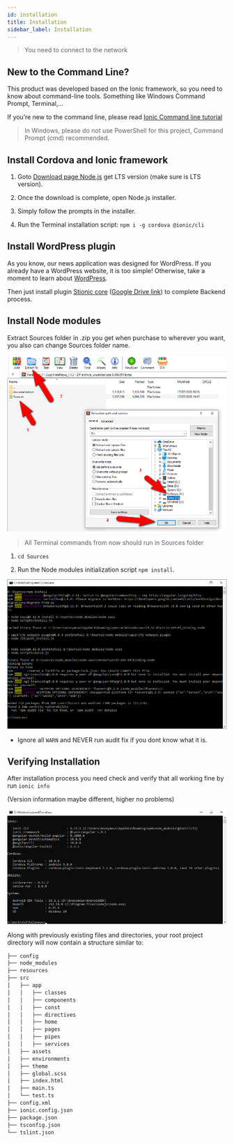```yaml
---
id: installation
title: Installation
sidebar_label: Installation
---
```


> You need to connect to the network

## New to the Command Line?

This product was developed based on the Ionic framework, so you need to know about command-line tools. Something like Windows Command Prompt, Terminal,…

If you’re new to the command line, please read <a href="http://blog.ionicframework.com/new-to-the-command-line/" target="_blank">Ionic Command line tutorial</a>

> In Windows, please do not use PowerShell for this project, Command Prompt (cmd) recommended.

## Install Cordova and Ionic framework

1. Goto [Download page Node.js](https://nodejs.org/en/download/) get LTS version (make sure is LTS version).

1. Once the download is complete, open Node.js installer.

1. Simply follow the prompts in the installer.

1. Run the Terminal installation script: `npm i -g cordova @ionic/cli`

## Install WordPress plugin

As you know, our news application was designed for WordPress. If you already have a WordPress website, it is too simple! Otherwise, take a moment to learn about [WordPress](https://wordpress.org/).

Then just install plugin [Stionic core](https://wordpress.org/plugins/stionic-core/) ([Google Drive link](https://drive.google.com/file/d/13_Euw8lsziMESizL7q7u47kGKKfkiuru/view?usp=sharing)) to complete Backend process.

## Install Node modules

Extract Sources folder in .zip you get when purchase to wherever you want, you also can change Sources folder name.

![](/docs/assets/extract-sources.png)

> All Terminal commands from now should run in Sources folder

1. `cd Sources`

1. Run the Node modules initialization script `npm install`.

![](/docs/assets/node-modules-install.png)

* Ignore all `WARN` and NEVER run audit fix if you dont know what it is.

## Verifying Installation

After installation process you need check and verify that all working fine by run `ionic info`

(Version information maybe different, higher no problems)

![](/docs/assets/verifying-installation.png)

Along with previously existing files and directories, your root project directory will now contain a structure similar to:

```bash
├── config
├── node_modules
├── resources
├── src
│   ├── app
│   │   ├── classes
│   │   ├── components
│   │   ├── const
│   │   ├── directives
│   │   ├── home
│   │   ├── pages
│   │   ├── pipes
│   │   ├── services
│   ├── assets
│   ├── environments
│   ├── theme
│   ├── global.scss
│   ├── index.html
│   ├── main.ts
│   └── test.ts
├── config.xml
├── ionic.config.json
├── package.json
├── tsconfig.json
└── tslint.json
```